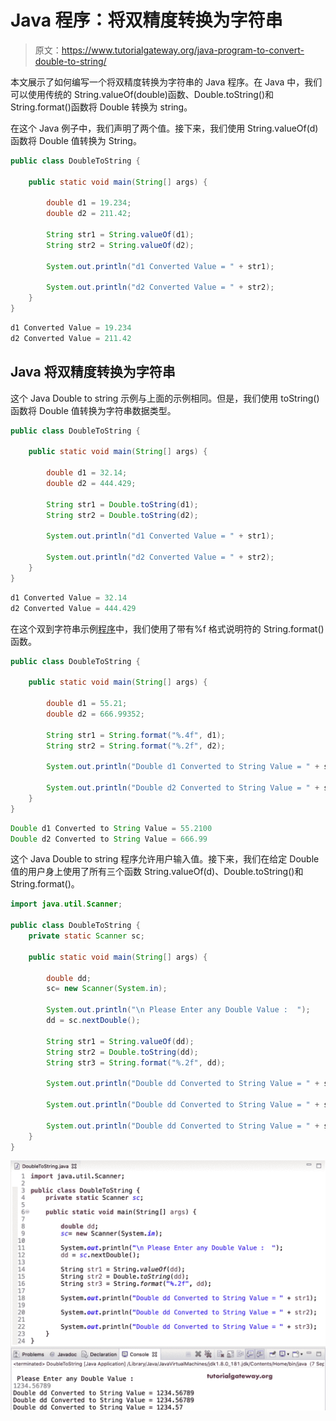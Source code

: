 # Java 程序：将双精度转换为字符串

> 原文：<https://www.tutorialgateway.org/java-program-to-convert-double-to-string/>

本文展示了如何编写一个将双精度转换为字符串的 Java 程序。在 Java 中，我们可以使用传统的 String.valueOf(double)函数、Double.toString()和 String.format()函数将 Double 转换为 string。

在这个 Java 例子中，我们声明了两个值。接下来，我们使用 String.valueOf(d)函数将 Double 值转换为 String。

```java
public class DoubleToString {

	public static void main(String[] args) {

		double d1 = 19.234;
		double d2 = 211.42;

		String str1 = String.valueOf(d1);
		String str2 = String.valueOf(d2);

		System.out.println("d1 Converted Value = " + str1);

		System.out.println("d2 Converted Value = " + str2);
	}
}
```

```java
d1 Converted Value = 19.234
d2 Converted Value = 211.42
```

## Java 将双精度转换为字符串

这个 Java Double to string 示例与上面的示例相同。但是，我们使用 toString()函数将 Double 值转换为字符串数据类型。

```java
public class DoubleToString {

	public static void main(String[] args) {

		double d1 = 32.14;
		double d2 = 444.429;

		String str1 = Double.toString(d1);
		String str2 = Double.toString(d2);

		System.out.println("d1 Converted Value = " + str1);

		System.out.println("d2 Converted Value = " + str2);
	}
}
```

```java
d1 Converted Value = 32.14
d2 Converted Value = 444.429
```

在这个双到字符串示例[程序](https://www.tutorialgateway.org/learn-java-programs/)中，我们使用了带有%f 格式说明符的 String.format()函数。

```java
public class DoubleToString {

	public static void main(String[] args) {

		double d1 = 55.21;
		double d2 = 666.99352;

		String str1 = String.format("%.4f", d1);
		String str2 = String.format("%.2f", d2);

		System.out.println("Double d1 Converted to String Value = " + str1);

		System.out.println("Double d2 Converted to String Value = " + str2);
	}
}
```

```java
Double d1 Converted to String Value = 55.2100
Double d2 Converted to String Value = 666.99
```

这个 Java Double to string 程序允许用户输入值。接下来，我们在给定 Double 值的用户身上使用了所有三个函数 String.valueOf(d)、Double.toString()和 String.format()。

```java
import java.util.Scanner;

public class DoubleToString {
	private static Scanner sc;

	public static void main(String[] args) {

		double dd;
		sc= new Scanner(System.in);

		System.out.println("\n Please Enter any Double Value :  ");
		dd = sc.nextDouble();

		String str1 = String.valueOf(dd);
		String str2 = Double.toString(dd);
		String str3 = String.format("%.2f", dd);

		System.out.println("Double dd Converted to String Value = " + str1);

		System.out.println("Double dd Converted to String Value = " + str2);

		System.out.println("Double dd Converted to String Value = " + str3);
	}
}
```

![Java Program to Convert Double to String 4](img/b073d6be090c9e6edeab70ce51dcb887.png)